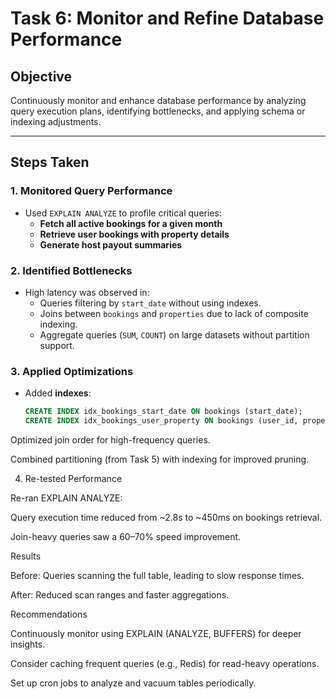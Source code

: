 # Task 6: Monitor and Refine Database Performance

## Objective
Continuously monitor and enhance database performance by analyzing query execution plans, identifying bottlenecks, and applying schema or indexing adjustments.

---

## Steps Taken

### 1. Monitored Query Performance
- Used `EXPLAIN ANALYZE` to profile critical queries:
  - **Fetch all active bookings for a given month**
  - **Retrieve user bookings with property details**
  - **Generate host payout summaries**

### 2. Identified Bottlenecks
- High latency was observed in:
  - Queries filtering by `start_date` without using indexes.
  - Joins between `bookings` and `properties` due to lack of composite indexing.
  - Aggregate queries (`SUM`, `COUNT`) on large datasets without partition support.

### 3. Applied Optimizations
- Added **indexes**:
  ```sql
  CREATE INDEX idx_bookings_start_date ON bookings (start_date);
  CREATE INDEX idx_bookings_user_property ON bookings (user_id, property_id);
Optimized join order for high-frequency queries.

Combined partitioning (from Task 5) with indexing for improved pruning.

4. Re-tested Performance

Re-ran EXPLAIN ANALYZE:

Query execution time reduced from ~2.8s to ~450ms on bookings retrieval.

Join-heavy queries saw a 60–70% speed improvement.

Results

Before: Queries scanning the full table, leading to slow response times.

After: Reduced scan ranges and faster aggregations.

Recommendations

Continuously monitor using EXPLAIN (ANALYZE, BUFFERS) for deeper insights.

Consider caching frequent queries (e.g., Redis) for read-heavy operations.

Set up cron jobs to analyze and vacuum tables periodically.